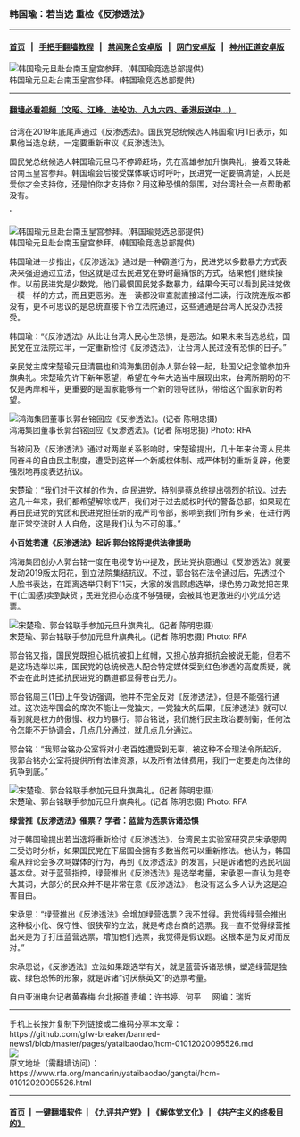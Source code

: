 ### 韩国瑜：若当选 重检《反渗透法》
------------------------

#### [首页](https://github.com/gfw-breaker/banned-news1/blob/master/README.md) &nbsp;&nbsp;|&nbsp;&nbsp; [手把手翻墙教程](https://github.com/gfw-breaker/guides/wiki) &nbsp;&nbsp;|&nbsp;&nbsp; [禁闻聚合安卓版](https://github.com/gfw-breaker/bn-android) &nbsp;&nbsp;|&nbsp;&nbsp; [网门安卓版](https://github.com/oGate2/oGate) &nbsp;&nbsp;|&nbsp;&nbsp; [神州正道安卓版](https://github.com/SzzdOgate/update) 



<div id="headerimg">
 <img alt="韩国瑜元旦赴台南玉皇宫参拜。(韩国瑜竞选总部提供)" src="https://www.rfa.org/mandarin/yataibaodao/gangtai/hcm-01012020095526.html/97d3570b745c53cd6ef2982d8b1b8a71.jpg/@@images/08b8cceb-70e5-4e63-ad1d-65bbf162fe73.jpeg" title="韩国瑜元旦赴台南玉皇宫参拜。(韩国瑜竞选总部提供)"/>
 <div id="headerimgcontents">
  <div id="headerimgcaption">
   <span>
    韩国瑜元旦赴台南玉皇宫参拜。(韩国瑜竞选总部提供)
   </span>
   <!-- zoomattribute -->
  </div>
  <!-- headerimgcaption -->
 </div>
 <!-- headerimagecontents -->
</div>

<hr/>


#### [翻墙必看视频（文昭、江峰、法轮功、八九六四、香港反送中...）](http://167.172.214.107/home.html)

<div id="storytext">
 <div>
  <div class="slot_header">
  </div>
 </div>
 <p>
 </p>
 <p>
  台湾在2019年底尾声通过《反渗透法》。国民党总统候选人韩国瑜1月1日表示，如果他当选总统，一定要重新审议《反渗透法》。
 </p>
 <p>
  国民党总统候选人韩国瑜元旦马不停蹄赶场，先在高雄参加升旗典礼，接着又转赴台南玉皇宫参拜。韩国瑜会后接受媒体联访时呼吁，民进党一定要搞清楚，人民是爱你才会支持你，还是怕你才支持你？用这种恐惧的氛围，对台湾社会一点帮助都没有。
 </p>
 <p>
 </p>
 <p>
  '
 </p>
 <p>
  <div class="image-inline captioned" style="width:640px;">
   <div style="width:640px;">
    <img alt="韩国瑜元旦赴台南玉皇宫参拜。(韩国瑜竞选总部提供)" src="https://www.rfa.org/mandarin/yataibaodao/gangtai/hcm-01012020095526.html/97d3570b745c4e8c.jpg" title="韩国瑜元旦赴台南玉皇宫参拜。(韩国瑜竞选总部提供)"/>
   </div>
   <div class="image-caption">
    <span style="width:640px;">
     韩国瑜元旦赴台南玉皇宫参拜。(韩国瑜竞选总部提供)
    </span>
    <span class="copyright">
    </span>
   </div>
  </div>
 </p>
 <p>
  韩国瑜进一步指出，《反渗透法》通过是一种霸道行为，民进党以多数暴力方式表决来强迫通过立法，但这就是过去民进党在野时最痛恨的方式，结果他们继续操作。以前民进党是少数党，他们最恨国民党多数暴力，结果今天可以看到民进党做一模一样的方式，而且更恶劣。连一读都没审查就直接迳付二读，行政院连版本都没有，更不可思议的是总统直接下令立法院通过，这些通通是台湾人民没办法接受。
 </p>
 <p>
  韩国瑜：“《反渗透法》从此让台湾人民心生恐惧，是恶法。如果未来当选总统，国民党在立法院过半，一定重新检讨《反渗透法》，让台湾人民过没有恐惧的日子。”
 </p>
 <p>
  亲民党主席宋楚瑜元旦清晨也和鸿海集团创办人郭台铭一起，赴国父纪念馆参加升旗典礼。宋楚瑜先许下新年愿望，希望在今年大选当中展现出来，台湾所期盼的不仅是两岸和平，更重要的是国家能够有一个新的领导团队，带给这个国家新的希望。
 </p>
 <p>
 </p>
 <p>
  <div class="image-inline captioned" style="width:640px;">
   <div style="width:640px;">
    <img alt="鸿海集团董事长郭台铭回应《反渗透法》。(记者 陈明忠摄)" src="https://www.rfa.org/mandarin/yataibaodao/gangtai/hcm-01012020095526.html/90ed53f09298514365e6651d5f71.jpg" title="鸿海集团董事长郭台铭回应《反渗透法》。(记者 陈明忠摄)"/>
   </div>
   <div class="image-caption">
    <span style="width:640px;">
     鸿海集团董事长郭台铭回应《反渗透法》。(记者 陈明忠摄)
    </span>
    <span class="copyright">
     Photo: RFA
    </span>
   </div>
  </div>
 </p>
 <p>
  当被问及《反渗透法》通过对两岸关系影响时，宋楚瑜提出，几十年来台湾人民共同奋斗的自由民主制度，遭受到这样一个新威权体制、戒严体制的重新复辟，他要强烈地再度表达抗议。
 </p>
 <p>
  宋楚瑜：“我们对于这样的作为，向民进党，特别是蔡总统提出强烈的抗议。过去这几十年来，我们都希望解除戒严，我们对于过去威权时代的警备总部，如果现在再由民进党的党团和民进党担任新的戒严司令部，影响到我们所有乡亲，在进行两岸正常交流时人人自危，这是我们认为不可的事。”
 </p>
 <p>
  <b>
   小百姓若遭《反渗透法》起诉 郭台铭将提供法律援助
  </b>
 </p>
 <p>
  鸿海集团创办人郭台铭一度在电视专访中提及，民进党执意通过《反渗透法》就要发动2019版太阳花，到立法院集结抗议。不过，郭台铭在法令通过后，先透过个人脸书表达，在距离选举只剩下11天，大家的发言顾虑选举，绿色势力政党把芒果干(亡国感)卖到缺货；民进党担心态度不够强硬，会被其他更激进的小党瓜分选票。
 </p>
 <p>
 </p>
 <p>
  <div class="image-inline captioned" style="width:640px;">
   <div style="width:640px;">
    <img alt="宋楚瑜、郭台铭联手参加元旦升旗典礼。(记者 陈明忠摄)" src="https://www.rfa.org/mandarin/yataibaodao/gangtai/hcm-01012020095526.html/90ed5b8b534765d74e00.jpg" title="宋楚瑜、郭台铭联手参加元旦升旗典礼。(记者 陈明忠摄)"/>
   </div>
   <div class="image-caption">
    <span style="width:640px;">
     宋楚瑜、郭台铭联手参加元旦升旗典礼。(记者 陈明忠摄)
    </span>
    <span class="copyright">
     Photo: RFA
    </span>
   </div>
  </div>
 </p>
 <p>
  郭台铭又指，国民党既担心抵抗被扣上红帽，又担心放弃抵抗会被说无能，但若不是这场选举以来，国民党的总统候选人配合特定媒体受到红色渗透的高度质疑，就不会在此时连抵抗民进党的霸道都显得苍白无力。
 </p>
 <p>
  郭台铭周三(1日)上午受访强调，他并不完全反对《反渗透法》，但是不能强行通过。这次选举国会的席次不能让一党独大，一党独大的后果，《反渗透法》就可以看到就是权力的傲慢、权力的暴行。郭台铭说，我们施行民主政治要制衡，任何法令怎能不开协调会，几点几分通过，就几点几分通过。
 </p>
 <p>
  郭台铭：“我郭台铭办公室将对小老百姓遭受到无辜，被这种不合理法令所起诉，我郭台铭办公室将提供所有法律资源，以及所有法律费用，我们一定要走向法律的抗争到底。”
 </p>
 <p>
 </p>
 <p>
  <div class="image-inline captioned" style="width:640px;">
   <div style="width:640px;">
    <img alt="宋楚瑜、郭台铭联手参加元旦升旗典礼。(记者 陈明忠摄)" src="https://www.rfa.org/mandarin/yataibaodao/gangtai/hcm-01012020095526.html/90ed5b8b534765d74e8c.jpg" title="宋楚瑜、郭台铭联手参加元旦升旗典礼。(记者 陈明忠摄)"/>
   </div>
   <div class="image-caption">
    <span style="width:640px;">
     宋楚瑜、郭台铭联手参加元旦升旗典礼。(记者 陈明忠摄)
    </span>
    <span class="copyright">
     Photo: RFA
    </span>
   </div>
  </div>
 </p>
 <p>
  <b>
   绿营推《反渗透法》催票？ 学者：蓝营为选票诉诸恐惧
  </b>
 </p>
 <p>
  对于韩国瑜提出若当选将重新检讨《反渗透法》，台湾民主实验室研究员宋承恩周三受访时分析，如果国民党在下届国会拥有多数当然可以重新修法。他认为，韩国瑜从辩论会多次骂媒体的行为，再到《反渗透法》的发言，只是诉诸他的选民巩固基本盘。对于蓝营指控，绿营推出《反渗透法》是选举考量，宋承恩一直认为是夸大其词，大部分的民众并不是非常在意《反渗透法》，也没有这么多人认为这是迫害自由。
 </p>
 <p>
  宋承恩：“绿营推出《反渗透法》会增加绿营选票？我不觉得。我觉得绿营会推出这种极小化、保守性、很狭窄的立法，就是考虑台商的选票。我一直不觉得绿营推出来是为了打压蓝营选票，增加他们选票，我觉得是假议题。这根本是为反对而反对。”
 </p>
 <p>
  宋承恩说，《反渗透法》立法如果跟选举有关，就是蓝营诉诸恐惧，塑造绿营是独裁、绿色恐怖的形象，就是诉诸“讨厌蔡英文”的选票考量。
 </p>
 <p>
 </p>
 <p>
  自由亚洲电台记者黄春梅 台北报道 责编：许书婷、何平     网编：瑞哲
 </p>
</div>

<hr/>
手机上长按并复制下列链接或二维码分享本文章：<br/>
https://github.com/gfw-breaker/banned-news1/blob/master/pages/yataibaodao/hcm-01012020095526.md <br/>
<a href='https://github.com/gfw-breaker/banned-news1/blob/master/pages/yataibaodao/hcm-01012020095526.md'><img src='https://github.com/gfw-breaker/banned-news1/blob/master/pages/yataibaodao/hcm-01012020095526.md.png'/></a> <br/>
原文地址（需翻墙访问）：https://www.rfa.org/mandarin/yataibaodao/gangtai/hcm-01012020095526.html


------------------------
#### [首页](https://github.com/gfw-breaker/banned-news1/blob/master/README.md) &nbsp;|&nbsp; [一键翻墙软件](https://github.com/gfw-breaker/nogfw/blob/master/README.md) &nbsp;| [《九评共产党》](https://github.com/gfw-breaker/9ping.md/blob/master/README.md#九评之一评共产党是什么) | [《解体党文化》](https://github.com/gfw-breaker/jtdwh.md/blob/master/README.md) | [《共产主义的终极目的》](https://github.com/gfw-breaker/gczydzjmd.md/blob/master/README.md)


<img src='http://gfw-breaker.win/banned-news/pages/yataibaodao/hcm-01012020095526.md' width='0px' height='0px'/>